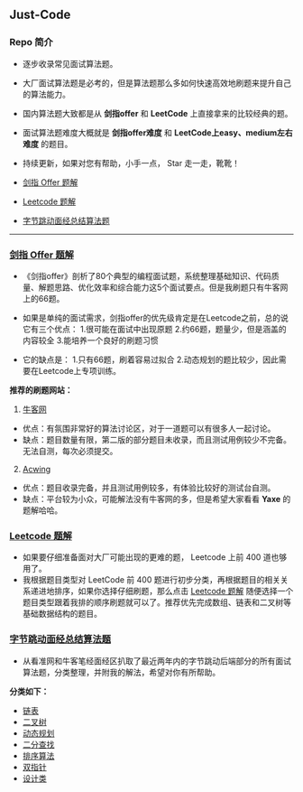 ## Just-Code

### Repo 简介
 - 逐步收录常见面试算法题。
 - 大厂面试算法题是必考的，但是算法题那么多如何快速高效地刷题来提升自己的算法能力。
 - 国内算法题大致都是从 **剑指offer** 和 **LeetCode** 上直接拿来的比较经典的题。
 - 面试算法题难度大概就是 **剑指offer难度** 和 **LeetCode上easy、medium左右难度** 的题目。
 - 持续更新，如果对您有帮助，小手一点， Star 走一走，靴靴！

 - [剑指 Offer 题解](#剑指-Offer-题解)
 - [Leetcode 题解](#leetcode-题解)
 - [字节跳动面经总结算法题](#字节跳动面经总结算法题)

---

### [剑指 Offer 题解](./%E5%89%91%E6%8C%87offer%EF%BC%88%E7%AC%AC%E4%BA%8C%E7%89%88%EF%BC%89/%E5%89%91%E6%8C%87offer%EF%BC%88%E7%AC%AC%E4%BA%8C%E7%89%88%EF%BC%89.md)

 - 《剑指offer》剖析了80个典型的编程面试题，系统整理基础知识、代码质量、解题思路、优化效率和综合能力这5个面试要点。但是我刷题只有牛客网上的66题。

 - 如果是单纯的面试需求，剑指offer的优先级肯定是在Leetcode之前，总的说它有三个优点：
1.很可能在面试中出现原题
2.约66题，题量少，但是涵盖的内容较全
3.能培养一个良好的刷题习惯

 - 它的缺点是：
1.只有66题，刷着容易过拟合
2.动态规划的题比较少，因此需要在Leetcode上专项训练。

**推荐的刷题网站：**
1. [牛客网](https://www.nowcoder.com/ta/coding-interviews)
 - 优点：有氛围非常好的算法讨论区，对于一道题可以有很多人一起讨论。
 - 缺点：题目数量有限，第二版的部分题目未收录，而且测试用例较少不完备。无法自测，每次必须提交。
2. [Acwing](https://www.acwing.com/problem/search/1/?csrfmiddlewaretoken=BXz7gi5dT1RtqvDtBXXgqr21qIW0SaIpv02bwj2WIHvIMzO3Mced0hY1qXUhQXbA&search_content=%E5%89%91%E6%8C%87offer)
 - 优点：题目收录完备，并且测试用例较多，有体验比较好的测试台自测。
 - 缺点：平台较为小众，可能解法没有牛客网的多，但是希望大家看看 **Yaxe** 的题解哈哈。

### [Leetcode 题解](./LeetCode/README.md)

- 如果要仔细准备面对大厂可能出现的更难的题， Leetcode 上前 400 道也够用了。
- 我根据题目类型对 LeetCode 前 400 题进行初步分类，再根据题目的相关关系递进地排序，如果你选择仔细刷题，那么点击 [Leetcode 题解](./LeetCode/README.md) 随便选择一个题目类型跟着我排的顺序刷题就可以了。推荐优先完成数组、链表和二叉树等基础数据结构的题目。

### [字节跳动面经总结算法题](./BAT/Algorithm.md)

 - 从看准网和牛客笔经面经区扒取了最近两年内的字节跳动后端部分的所有面试算法题，分类整理，并附我的解法，希望对你有所帮助。

 **分类如下：**
 - [链表](./BAT/Algorithm.md/#链表)
 - [二叉树](./BAT/Algorithm.md/#二叉树)
 - [动态规划](./BAT/Algorithm.md/#动态规划)
 - [二分查找](./BAT/Algorithm.md/#二分查找)
 - [排序算法](./BAT/Algorithm.md/#排序算法)
 - [双指针](./BAT/Algorithm.md/#双指针)
 - [设计类](./BAT/Algorithm.md/#设计类)
